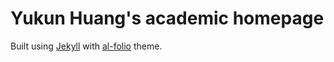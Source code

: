 # Yukun Huang's academic homepage

Built using [Jekyll](https://jekyllrb.com/) with [al-folio](https://travis-ci.org/alshedivat/al-folio) theme.